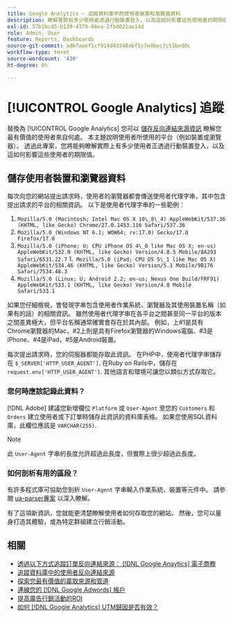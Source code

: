 ```yaml
---
title: Google Analytics — 追蹤資料庫中的使用者裝置和瀏覽器資料
description: 瞭解實際有多少使用者透過行動裝置登入，以及這如何影響這些使用者的期限值。
exl-id: 57b1bc45-b139-4370-86ea-2fbd021aa14d
role: Admin, User
feature: Reports, Dashboards
source-git-commit: adb7aaef1cf914d43348abf5c7e4bec7c51bed0c
workflow-type: tm+mt
source-wordcount: '430'
ht-degree: 0%

---
```


# [!UICONTROL Google Analytics] 追蹤

替換為 [!UICONTROL Google Analytics] 您可以 [儲存反向連結來源資訊](../analysis/google-track-user-acq.md) 瞭解您最有價值的使用者來自何處。 本主題說明使用者所使用的平台（例如裝置或瀏覽器）。 透過此專案，您將能夠瞭解實際上有多少使用者正透過行動裝置登入，以及這如何影響這些使用者的期限值。

## 儲存使用者裝置和瀏覽器資料

每次向您的網站提出請求時，使用者的瀏覽器都會傳送使用者代理字串，其中包含提出請求的平台的相關資訊。 以下是使用者代理字串的一些範例：

1. `Mozilla/5.0 (Macintosh; Intel Mac OS X 10\_8\_4) AppleWebKit/537.36 (KHTML, like Gecko) Chrome/27.0.1453.116 Safari/537.36`
1. `Mozilla/5.0 (Windows NT 6.1; WOW64; rv:17.0) Gecko/17.0 Firefox/17.0`
1. `Mozilla/5.0 (iPhone; U; CPU iPhone OS 4\_0 like Mac OS X; en-us) AppleWebKit/532.9 (KHTML, like Gecko) Version/4.0.5 Mobile/8A293 Safari/6531.22.7`
1.` Mozilla/5.0 (iPad; CPU OS 5\_1 like Mac OS X) AppleWebKit/534.46 (KHTML, like Gecko) Version/5.1 Mobile/9B176 Safari/7534.48.3`
1. `Mozilla/5.0 (Linux; U; Android 2.2; en-us; Nexus One Build/FRF91) AppleWebKit/533.1 (KHTML, like Gecko) Version/4.0 Mobile Safari/533.1`

如果您仔細檢視，會發現字串包含使用者作業系統、瀏覽器及其使用裝置名稱（如果有的話）的相關資訊。 雖然使用者代理字串在各平台之間甚至同一平台的版本之間差異極大，但平台名稱通常確實會存在於其內部。 例如，上#1是具有Chrome瀏覽器的Mac，#2上則是具有Firefox瀏覽器的Windows電腦、#3是iPhone、#4是iPad，#5是Android裝置。

每次提出請求時，您的伺服器都能存取此資訊。 在PHP中，使用者代理字串儲存在 `$_SERVER['HTTP_USER_AGENT']`. 在Ruby on Rails中，儲存在 `request.env['HTTP_USER_AGENT']`. 其他語言和環境可讓您以類似方式存取它。

### 您何時應該記錄此資料？

[!DNL Adobe] 建議您新增欄位 `Platform` 或 `User-Agent` 至您的 `Customers` 和 `Orders` 建立使用者或下訂單時儲存此資訊的資料庫表格。 如果您使用SQL資料庫，此欄位應該是 `VARCHAR(255)`. 

>[!NOTE]
>
>此 `User-Agent` 字串的長度允許超過此長度，但實際上很少超過此長度。

### 如何剖析有用的區段？

有許多程式庫可協助您剖析 `User-Agent` 字串輸入作業系統、裝置等元件中。 請參閱 [ua-parser專案](https://github.com/tobie/ua-parser) 以深入瞭解。

有了這項新資訊，您就能更清楚瞭解使用者如何存取您的網站。 然後，您可以量身打造其體驗，或為特定群組建立行銷活動。

## 相關

* [透過以下方式追蹤訂單反向連結來源： [!DNL Google Anaytics] 電子商務](../importing-data/integrations/google-ecommerce.md)
* [追蹤資料庫中的使用者反向連結來源](../analysis/google-track-user-acq.md)
* [探索您最有價值的贏取來源和管道](../analysis/most-value-source-channel.md)
* [連線您的 [!DNL Google Adwords] 帳戶](../importing-data/integrations/google-adwords.md)
* [提高廣告行銷活動的ROI](../analysis/roi-ad-camp.md)
* [如何 [!DNL Google Analytics] UTM歸因是否有效？](../analysis/utm-attributes.md)
